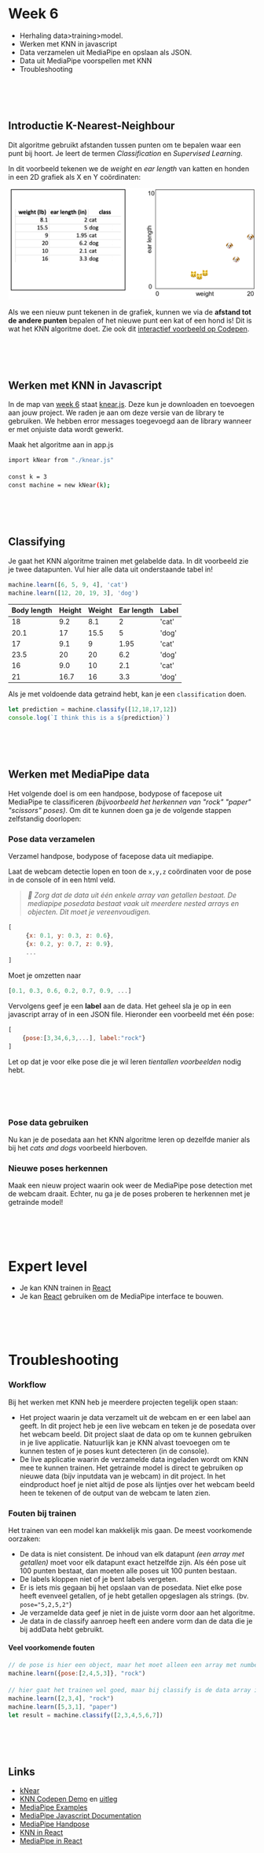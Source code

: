 # Week 6

- Herhaling data>training>model. 
- Werken met KNN in javascript
- Data verzamelen uit MediaPipe en opslaan als JSON.
- Data uit MediaPipe voorspellen met KNN
- Troubleshooting

<br><br><br>

## Introductie K-Nearest-Neighbour

Dit algoritme gebruikt afstanden tussen punten om te bepalen waar een punt bij hoort. Je leert de termen *Classification* en *Supervised Learning*.

In dit voorbeeld tekenen we de *weight* en *ear length* van katten en honden in een 2D grafiek als X en Y coördinaten:

![knn](../images/knn_catdog_icons.png)

Als we een nieuw punt tekenen in de grafiek, kunnen we via de **afstand tot de andere punten** bepalen of het nieuwe punt een kat of een hond is! Dit is wat het KNN algoritme doet. Zie ook dit [interactief voorbeeld op Codepen](https://codepen.io/Qbrid/pen/OwpjLX). 

<br>
<br>
<Br>

## Werken met KNN in Javascript

In de map van [week 6](./) staat [knear.js](./knear.js). Deze kun je downloaden en toevoegen aan jouw project. We raden je aan om deze versie van de library te gebruiken. We hebben error messages toegevoegd aan de library wanneer er met onjuiste data wordt gewerkt. 

Maak het algoritme aan in app.js
```sh
import kNear from "./knear.js"

const k = 3
const machine = new kNear(k);
```
<br><br><br>

## Classifying

Je gaat het KNN algoritme trainen met gelabelde data. In dit voorbeeld zie je twee datapunten. Vul hier alle data uit onderstaande tabel in! 

```javascript
machine.learn([6, 5, 9, 4], 'cat')
machine.learn([12, 20, 19, 3], 'dog')
```

| Body length | Height | Weight | Ear length |  Label |
| ----------- | ------ | ------ | ---------- |  ----- |
| 18 | 9.2 | 8.1 | 2 | 'cat' |
| 20.1 | 17 | 15.5 | 5 | 'dog' |
| 17 | 9.1 | 9 | 1.95 | 'cat' |
| 23.5 | 20 | 20 | 6.2 | 'dog' |
| 16 | 9.0 | 10 | 2.1 | 'cat' |
| 21 | 16.7 | 16 | 3.3 | 'dog' |

Als je met voldoende data getraind hebt, kan je een `classification` doen.

```javascript
let prediction = machine.classify([12,18,17,12])
console.log(`I think this is a ${prediction}`)
```
<br>
<br>
<br>

## Werken met MediaPipe data

Het volgende doel is om een handpose, bodypose of facepose uit MediaPipe te classificeren *(bijvoorbeeld het herkennen van "rock" "paper" "scissors" poses)*. Om dit te kunnen doen ga je de volgende stappen zelfstandig doorlopen:

### Pose data verzamelen

Verzamel handpose, bodypose of facepose data uit mediapipe.

Laat de webcam detectie lopen en toon de `x,y,z` coördinaten voor de pose in de console of in een html veld. 

> *🚨 Zorg dat de data uit één enkele array van getallen bestaat. De mediapipe posedata bestaat vaak uit meerdere nested arrays en objecten. Dit moet je vereenvoudigen.*
```js
[
     {x: 0.1, y: 0.3, z: 0.6},
     {x: 0.2, y: 0.7, z: 0.9},
     ...
]
```
Moet je omzetten naar
```js
[0.1, 0.3, 0.6, 0.2, 0.7, 0.9, ...]
```

Vervolgens geef je een **label** aan de data. Het geheel sla je op in een javascript array of in een JSON file. Hieronder een voorbeeld met één pose:

```js
[
    {pose:[3,34,6,3,...], label:"rock"}
]
```
Let op dat je voor elke pose die je wil leren *tientallen voorbeelden* nodig hebt.

<br><br><br>

### Pose data gebruiken

Nu kan je de posedata aan het KNN algoritme leren op dezelfde manier als bij het *cats and dogs* voorbeeld hierboven.

### Nieuwe poses herkennen

Maak een nieuw project waarin ook weer de MediaPipe pose detection met de webcam draait. Echter, nu ga je de poses proberen te herkennen met je getrainde model!

<br><br><br>

# Expert level

- Je kan KNN trainen in [React](../snippets/reactknn.md)
- Je kan [React](../snippets/react.md) gebruiken om de MediaPipe interface te bouwen.

<br><br><br>

# Troubleshooting

### Workflow

Bij het werken met KNN heb je meerdere projecten tegelijk open staan:

- Het project waarin je data verzamelt uit de webcam en er een label aan geeft. In dit project heb je een live webcam en teken je de posedata over het webcam beeld. Dit project slaat de data op om te kunnen gebruiken in je live applicatie. Natuurlijk kan je KNN alvast toevoegen om te kunnen testen of je poses kunt detecteren (in de console).
- De live applicatie waarin de verzamelde data ingeladen wordt om KNN mee te kunnen trainen. Het getrainde model is direct te gebruiken op nieuwe data (bijv inputdata van je webcam) in dit project. In het eindproduct hoef je niet altijd de pose als lijntjes over het webcam beeld heen te tekenen of de output van de webcam te laten zien.


### Fouten bij trainen

Het trainen van een model kan makkelijk mis gaan. De meest voorkomende oorzaken:

- De data is niet consistent. De inhoud van elk datapunt *(een array met getallen)* moet voor elk datapunt exact hetzelfde zijn. Als één pose uit 100 punten bestaat, dan moeten alle poses uit 100 punten bestaan.
- De labels kloppen niet of je bent labels vergeten.
- Er is iets mis gegaan bij het opslaan van de posedata. Niet elke pose heeft evenveel getallen, of je hebt getallen opgeslagen als strings. (bv. `pose="5,2,5,2"`)
- Je verzamelde data geef je niet in de juiste vorm door aan het algoritme.
- Je data in de classify aanroep heeft een andere vorm dan de data die je bij addData hebt gebruikt.

#### Veel voorkomende fouten

```js
// de pose is hier een object, maar het moet alleen een array met numbers zijn
machine.learn({pose:[2,4,5,3]}, "rock")

// hier gaat het trainen wel goed, maar bij classify is de data array ineens veel langer
machine.learn([2,3,4], "rock")
machine.learn([5,3,1], "paper")
let result = machine.classify([2,3,4,5,6,7])
```

<br>
<br>
<br>

## Links

- [kNear](https://github.com/NathanEpstein/KNear)
- [KNN Codepen Demo](https://codepen.io/Qbrid/pen/OwpjLX) en [uitleg](https://burakkanber.com/blog/machine-learning-in-js-k-nearest-neighbor-part-1/)
- [MediaPipe Examples](https://developers.google.com/mediapipe/solutions/examples)
- [MediaPipe Javascript Documentation](https://developers.google.com/mediapipe/api/solutions/js/tasks-vision)
- [MediaPipe Handpose](https://developers.google.com/mediapipe/api/solutions/js/tasks-vision.handlandmarker#handlandmarker_class)
- [KNN in React](../snippets/reactknn.md) 
- [MediaPipe in React](../snippets/react.md) 

